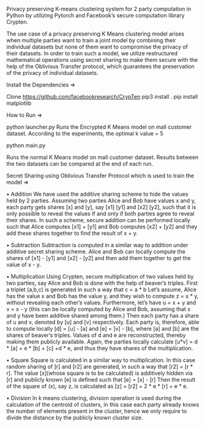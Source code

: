 Privacy preserving K-means clustering system for 2 party computation in Python by utilizing Pytorch and Facebook’s secure computation library Crypten.

The use case of a privacy preserving K Means clustering model arises when multiple parties want to train a joint model by combining their individual datasets but none of them want to compromise the privacy of their datasets. In order to train such a model, we utilize restructured mathematical operations using secret sharing to make them secure with the help of the Oblivious Transfer protocol, which guarantees the preservation of the privacy of individual datasets.


Install the Dependencies =>

Clone https://github.com/facebookresearch/CrypTen
pip3 install .
pip install matplotlib

How to Run =>

python launcher.py
Runs the Encrypted K Means model on mall customer dataset. According to the experiments, the optimal k value = 5

python main.py

Runs the normal K Means model on mall customer dataset.
Results between the two datasets can be compared at the end of each run.



Secret Sharing using Oblivious Transfer Protocol which is used to train the model =>

• Addition
We have used the additive sharing scheme to hide the values held by 2 parties. Assuming two parties
Alice and Bob have values x and y, each party gets shares [x] and [y], say [x1] [y1] and [x2] [y2], such
that it is only possible to reveal the values if and only if both parties agree to reveal their shares. In
such a scheme, secure addition can be performed locally such that Alice computes [x1] + [y1] and Bob
computes [x2] + [y2] and they add these shares together to find the result of x + y.

• Subtraction
Subtraction is computed in a similar way to addition under additive secret sharing scheme. Alice and
Bob can locally compute the shares of [x1] - [y1] and [x2] - [y2] and then add them together to get the
value of x - y.

• Multiplication
Using Crypten, secure multiplication of two values held by two parties, say Alice and Bob is done with
the help of beaver’s triples.
First a triplet (a,b,c) is generated in such a way that c = a * b
Let’s assume, Alice has the value x and Bob has the value y, and they wish to compute z = x * y,
without revealing each other’s values. Furthermore, let’s have u = x + y and v = x - y (this can be
locally computed by Alice and Bob, assuming that x and y have been additive shared among them.)
Then each party has a share of u and v, denoted by [u] and [v] respectively.
Each party is, therefore, able to compute locally [d] = [u] - [a] and [e] = [v] - [b], where [a] and [b] are
the shares of beaver’s triples.
Values of d and e are reconstructed, thereby making them publicly available.
Again, the parties locally calculate [u*v] = d * [a] + e * [b] + [c] +d * e, and thus they have shares of
the multiplication.

• Square
Square is calculated in a similar way to multiplication. In this case random sharing of [r] and [r2] are
generated, in such a way that [r2] = [r * r]. The value [x](whose square is to be calculated) is additively
hidden via [r] and publicly known [e] is defined such that [e] = [x] - [r]
Then the result of the square of (x), say z, is calculated as
[z] = [r2] + 2 * e * [r] + e * e.

• Division
In k means clustering, division operation is used during the calculation of the centroid of clusters, in
this case each party already knows the number of elements present in the cluster, hence we only require
to divide the distance by the publicly known cluster size.
